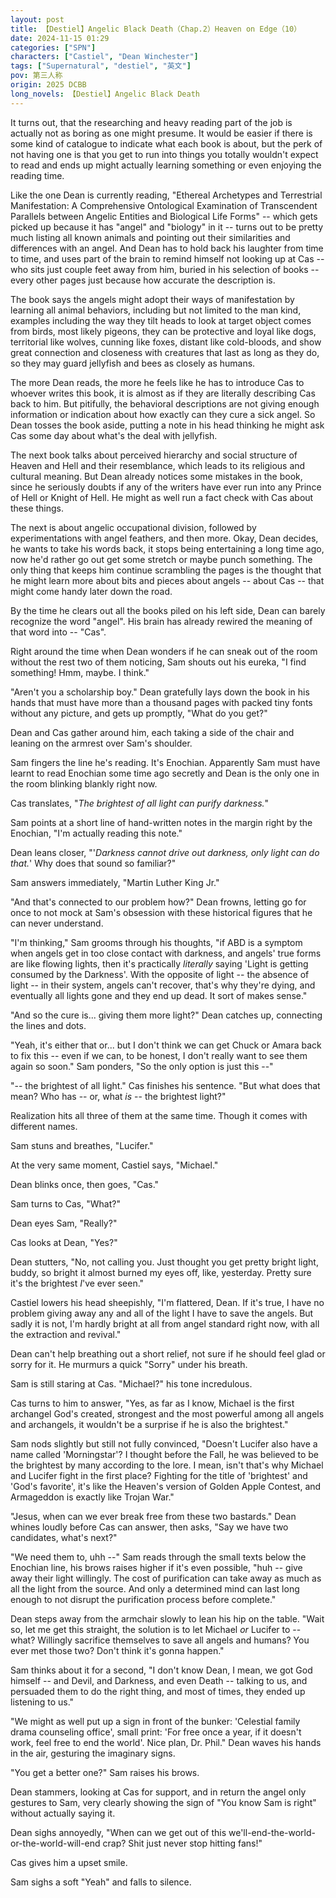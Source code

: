 ```yaml
---
layout: post
title: 【Destiel】Angelic Black Death（Chap.2）Heaven on Edge（10）
date: 2024-11-15 01:29
categories: ["SPN"]
characters: ["Castiel", "Dean Winchester"]
tags: ["Supernatural", "destiel", "英文"]
pov: 第三人称
origin: 2025 DCBB
long_novels: 【Destiel】Angelic Black Death
---
```


It turns out, that the researching and heavy reading part of the job is actually not as boring as one might presume. It would be easier if there is some kind of catalogue to indicate what each book is about, but the perk of not having one is that you get to run into things you totally wouldn't expect to read and ends up might actually learning something or even enjoying the reading time.

Like the one Dean is currently reading, "Ethereal Archetypes and Terrestrial Manifestation: A Comprehensive Ontological Examination of Transcendent Parallels between Angelic Entities and Biological Life Forms" -- which gets picked up because it has "angel" and "biology" in it -- turns out to be pretty much listing all known animals and pointing out their similarities and differences with an angel. And Dean has to hold back his laughter from time to time, and uses part of the brain to remind himself not looking up at Cas -- who sits just couple feet away from him, buried in his selection of books -- every other pages just because how accurate the description is.

The book says the angels might adopt their ways of manifestation by learning all animal behaviors, including but not limited to the man kind, examples including the way they tilt heads to look at target object comes from birds, most likely pigeons, they can be protective and loyal like dogs, territorial like wolves, cunning like foxes, distant like cold-bloods, and show great connection and closeness with creatures that last as long as they do, so they may guard jellyfish and bees as closely as humans.

The more Dean reads, the more he feels like he has to introduce Cas to whoever writes this book, it is almost as if they are literally describing Cas back to him. But pitifully, the behavioral descriptions are not giving enough information or indication about how exactly can they cure a sick angel. So Dean tosses the book aside, putting a note in his head thinking he might ask Cas some day about what's the deal with jellyfish.

The next book talks about perceived hierarchy and social structure of Heaven and Hell and their resemblance, which leads to its religious and cultural meaning. But Dean already notices some mistakes in the book, since he seriously doubts if any of the writers have ever run into any Prince of Hell or Knight of Hell. He might as well run a fact check with Cas about these things.

The next is about angelic occupational division, followed by experimentations with angel feathers, and then more. Okay, Dean decides, he wants to take his words back, it stops being entertaining a long time ago, now he'd rather go out get some stretch or maybe punch something. The only thing that keeps him continue scrambling the pages is the thought that he might learn more about bits and pieces about angels -- about Cas -- that might come handy later down the road.

By the time he clears out all the books piled on his left side, Dean can barely recognize the word "angel". His brain has already rewired the meaning of that word into -- "Cas".

Right around the time when Dean wonders if he can sneak out of the room without the rest two of them noticing, Sam shouts out his eureka, "I find something! Hmm, maybe. I think."

"Aren't you a scholarship boy." Dean gratefully lays down the book in his hands that must have more than a thousand pages with packed tiny fonts without any picture, and gets up promptly, "What do you get?"

Dean and Cas gather around him, each taking a side of the chair and leaning on the armrest over Sam's shoulder.

Sam fingers the line he's reading. It's Enochian. Apparently Sam must have learnt to read Enochian some time ago secretly and Dean is the only one in the room blinking blankly right now.

Cas translates, "*The brightest of all light can purify darkness.*"

Sam points at a short line of hand-written notes in the margin right by the Enochian, "I'm actually reading this note."

Dean leans closer, "'*Darkness cannot drive out darkness, only light can do that.*' Why does that sound so familiar?"

Sam answers immediately, "Martin Luther King Jr."

"And that's connected to our problem how?" Dean frowns, letting go for once to not mock at Sam's obsession with these historical figures that he can never understand.

"I'm thinking," Sam grooms through his thoughts, "if ABD is a symptom when angels get in too close contact with darkness, and angels' true forms are like flowing lights, then it's practically *literally* saying 'Light is getting consumed by the Darkness'. With the opposite of light -- the absence of light -- in their system, angels can't recover, that's why they're dying, and eventually all lights gone and they end up dead. It sort of makes sense."

"And so the cure is... giving them more light?" Dean catches up, connecting the lines and dots.

"Yeah, it's either that or... but I don't think we can get Chuck or Amara back to fix this -- even if we can, to be honest, I don't really want to see them again so soon." Sam ponders, "So the only option is just this --"

"-- the brightest of all light." Cas finishes his sentence. "But what does that mean? Who has -- or, what *is* -- the brightest light?"

Realization hits all three of them at the same time. Though it comes with different names.

Sam stuns and breathes, "Lucifer."

At the very same moment, Castiel says, "Michael."

Dean blinks once, then goes, "Cas."

Sam turns to Cas, "What?"

Dean eyes Sam, "Really?"

Cas looks at Dean, "Yes?"

Dean stutters, "No, not calling you. Just thought you get pretty bright light, buddy, so bright it almost burned my eyes off, like, yesterday. Pretty sure it's the brightest *I*'ve ever seen."

Castiel lowers his head sheepishly, "I'm flattered, Dean. If it's true, I have no problem giving away any and all of the light I have to save the angels. But sadly it is not, I'm hardly bright at all from angel standard right now, with all the extraction and revival."

Dean can't help breathing out a short relief, not sure if he should feel glad or sorry for it. He murmurs a quick "Sorry" under his breath.

Sam is still staring at Cas. "Michael?" his tone incredulous.

Cas turns to him to answer, "Yes, as far as I know, Michael is the first archangel God's created, strongest and the most powerful among all angels and archangels, it wouldn't be a surprise if he is also the brightest."

Sam nods slightly but still not fully convinced, "Doesn't Lucifer also have a name called 'Morningstar'? I thought before the Fall, he was believed to be the brightest by many according to the lore. I mean, isn't that's why Michael and Lucifer fight in the first place? Fighting for the title of 'brightest' and 'God's favorite', it's like the Heaven's version of Golden Apple Contest, and Armageddon is exactly like Trojan War."

"Jesus, when can we ever break free from these two bastards." Dean whines loudly before Cas can answer, then asks, "Say we have two candidates, what's next?"

"We need them to, uhh --" Sam reads through the small texts below the Enochian line, his brows raises higher if it's even possible, "huh -- give away their light willingly. The cost of purification can take away as much as all the light from the source. And only a determined mind can last long enough to not disrupt the purification process before complete."

Dean steps away from the armchair slowly to lean his hip on the table. "Wait so, let me get this straight, the solution is to let Michael *or* Lucifer to -- what? Willingly sacrifice themselves to save all angels and humans? You ever met those two? Don't think it's gonna happen."

Sam thinks about it for a second, "I don't know Dean, I mean, we got God himself -- and Devil, and Darkness, and even Death -- talking to us, and persuaded them to do the right thing, and most of times, they ended up listening to us."

"We might as well put up a sign in front of the bunker: 'Celestial family drama counseling office', small print: 'For free once a year, if it doesn't work, feel free to end the world'. Nice plan, Dr. Phil." Dean waves his hands in the air, gesturing the imaginary signs.

"You get a better one?" Sam raises his brows.

Dean stammers, looking at Cas for support, and in return the angel only gestures to Sam, very clearly showing the sign of "You know Sam is right" without actually saying it.

Dean sighs annoyedly, "When can we get out of this we'll-end-the-world-or-the-world-will-end crap? Shit just never stop hitting fans!"

Cas gives him a upset smile.

Sam sighs a soft "Yeah" and falls to silence.

